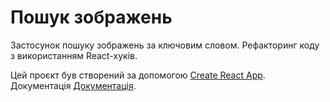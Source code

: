 # Пошук зображень

Застосунок пошуку зображень за ключовим словом. Рефакторинг коду з використанням
React-хуків.

Цей проєкт був створений за допомогою
[Create React App](https://github.com/facebook/create-react-app). Документація
[Документація](https://facebook.github.io/create-react-app/docs/getting-started).
